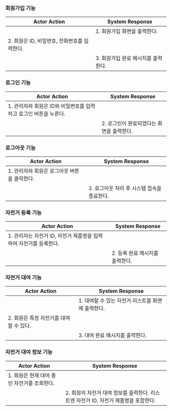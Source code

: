 ### 회원가입 기능

| **Actor Action**                                                             | **System Response**                 |
| ---------------------------------------------------------------------------- | ----------------------------------- |
|                                                                              | 1. 회원가입 화면을 출력한다.        |
| 2. 회원은 ID, 비밀번호, 전화번호를 입력한다. |                                     |
|                                                                              | 3. 회원가입 완료 메시지를 출력한다. |

### 로그인 기능

| **Actor Action**                                                  | **System Response**                       |
| ----------------------------------------------------------------- | ----------------------------------------- |
| 1. 관리자와 회원은 ID와 비밀번호를 입력하고 로그인 버튼을 누른다. |                                           |
|                                                                   | 2. 로그인이 완료되었다는 화면을 출력한다. |

### 로그아웃 기능

| **Actor Action**                             | **System Response**                         |
| -------------------------------------------- | ------------------------------------------- |
| 1. 관리자와 회원은 로그아웃 버튼을 클릭한다. |                                             |
|                                              | 2. 로그아웃 처리 후 시스템 접속을 종료한다. |

### 자전거 등록 기능

| **Actor Action**                                                                                                             | **System Response**             |
| ---------------------------------------------------------------------------------------------------------------------------- | ------------------------------- |
| 1. 관리자는 자전거 ID, 자전거 제품명을 입력하여 자전거를 등록한다. |                                 |
|                                                                                                                              | 2. 등록 완료 메시지를 출력한다. |

### 자전거 대여 기능

| **Actor Action**                         | **System Response**                      |
| ---------------------------------------- | ---------------------------------------- |
|                                         | 1. 대여할 수 있는 자전거 리스트를 화면에 출력한다.   |
| 2. 회원은 특정 자전거를 대여할 수 있다.  |                                          |
|                                          | 3. 대여 완료 메시지를 출력한다. |

### 자전거 대여 정보 기능

| **Actor Action** | **System Response**                                                                                                         |
| ---------------- | --------------------------------------------------------------------------------------------------------------------------- |
| 1. 회원은 현재 대여 중인 자전거를 조회한다.             |  |
|                  | 2. 회원의 자전거 대여 정보를 출력한다. 리스트엔 자전거 ID, 자전거 제품명을 포함한다. |